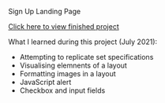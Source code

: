Sign Up Landing Page

[Click here to view finished project](https://criminy-git.github.io/sign-up-page/)



What I learned during this project (July 2021):
- Attempting to replicate set specifications
- Visualising elemnents of a layout
- Formatting images in a layout
- JavaScript alert
- Checkbox and input fields

